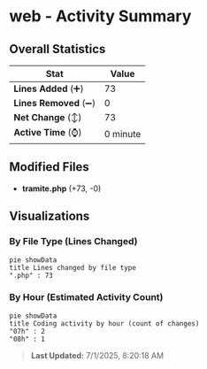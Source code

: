 # web - Activity Summary 

## Overall Statistics

| Stat                   | Value                                                             |
| ---------------------- | ----------------------------------------------------------------- |
| **Lines Added** (➕)   | 73                                          |
| **Lines Removed** (➖) | 0                                        |
| **Net Change** (↕)    | 73                |
| **Active Time** (⌚)   | 0 minute |


## Modified Files
- **tramite.php** (+73, -0)

## Visualizations

### By File Type (Lines Changed)

```mermaid
pie showData
title Lines changed by file type
".php" : 73
```

### By Hour (Estimated Activity Count)

```mermaid
pie showData
title Coding activity by hour (count of changes)
"07h" : 2
"08h" : 1
```


> **Last Updated:** 7/1/2025, 8:20:18 AM